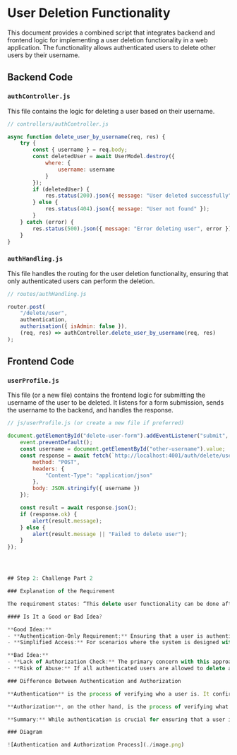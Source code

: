 
# User Deletion Functionality

This document provides a combined script that integrates backend and frontend logic for implementing a user deletion functionality in a web application. The functionality allows authenticated users to delete other users by their username.

## Backend Code

### `authController.js`

This file contains the logic for deleting a user based on their username.

```javascript
// controllers/authController.js

async function delete_user_by_username(req, res) {
    try {
        const { username } = req.body;
        const deletedUser = await UserModel.destroy({
            where: {
                username: username
            }
        });
        if (deletedUser) {
            res.status(200).json({ message: "User deleted successfully" });
        } else {
            res.status(404).json({ message: "User not found" });
        }
    } catch (error) {
        res.status(500).json({ message: "Error deleting user", error });
    }
}
```

### `authHandling.js`

This file handles the routing for the user deletion functionality, ensuring that only authenticated users can perform the deletion.

```javascript
// routes/authHandling.js

router.post(
    "/delete/user",
    authentication,
    authorisation({ isAdmin: false }),
    (req, res) => authController.delete_user_by_username(req, res)
);
```

## Frontend Code

### `userProfile.js`

This file (or a new file) contains the frontend logic for submitting the username of the user to be deleted. It listens for a form submission, sends the username to the backend, and handles the response.

```javascript
// js/userProfile.js (or create a new file if preferred)

document.getElementById("delete-user-form").addEventListener("submit", async (event) => {
    event.preventDefault();
    const username = document.getElementById("other-username").value;
    const response = await fetch(`http://localhost:4001/auth/delete/user`, {
        method: "POST",
        headers: {
            "Content-Type": "application/json"
        },
        body: JSON.stringify({ username })
    });

    const result = await response.json();
    if (response.ok) {
        alert(result.message);
    } else {
        alert(result.message || "Failed to delete user");
    }
});




## Step 2: Challenge Part 2

### Explanation of the Requirement

The requirement states: “This delete user functionality can be done after authentication.” Based on my understanding of authentication and authorization, this requirement has both merits and drawbacks.

#### Is It a Good or Bad Idea?

**Good Idea:**
- **Authentication-Only Requirement:** Ensuring that a user is authenticated before allowing any actions, such as deleting another user, is the basic security measure. It confirms that the user attempting the action is a legitimate user of the system.
- **Simplified Access:** For scenarios where the system is designed with an assumption that all authenticated users have equal rights (e.g., in a system without role differentiation), allowing actions like deletion post-authentication might suffice.

**Bad Idea:**
- **Lack of Authorization Check:** The primary concern with this approach is that it lacks an authorization check. Authentication verifies the identity of the user, but it does not verify whether the user has the right to perform a specific action. Allowing deletion solely after authentication can lead to security vulnerabilities, such as unauthorized users deleting other accounts.
- **Risk of Abuse:** If all authenticated users are allowed to delete accounts, it could lead to potential misuse or accidental deletion of accounts by unauthorized users.

### Difference Between Authentication and Authorization

**Authentication** is the process of verifying who a user is. It confirms the identity of the user by checking credentials like a username and password.

**Authorization**, on the other hand, is the process of verifying what an authenticated user is allowed to do. It determines the permissions and access levels the user has within the system.

**Summary:** While authentication is crucial for ensuring that a user is who they claim to be, authorization is equally important to ensure that the user has the correct permissions to perform specific actions. Therefore, relying solely on authentication for actions like deleting users is not recommended without incorporating proper authorization mechanisms.

### Diagram

![Authentication and Authorization Process](./image.png)

